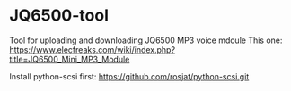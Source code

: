 # JQ6500-tool
Tool for uploading and downloading JQ6500 MP3 voice mdoule
This one: https://www.elecfreaks.com/wiki/index.php?title=JQ6500_Mini_MP3_Module

Install python-scsi first: https://github.com/rosjat/python-scsi.git
